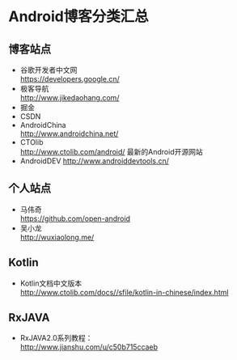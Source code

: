 # Android博客分类汇总

## 博客站点
* 谷歌开发者中文网 <br> https://developers.google.cn/
* 极客导航 <br> http://www.jikedaohang.com/
* 掘金
* CSDN
* AndroidChina <br> http://www.androidchina.net/
* CTOlib <br> http://www.ctolib.com/android/  最新的Android开源网站
* AndroidDEV http://www.androiddevtools.cn/



## 个人站点
* 马伟奇 <br> https://github.com/open-android
* 吴小龙 <br> http://wuxiaolong.me/


## Kotlin
* Kotlin文档中文版本 <br>
http://www.ctolib.com/docs//sfile/kotlin-in-chinese/index.html



## RxJAVA
* RxJAVA2.0系列教程： <br>
http://www.jianshu.com/u/c50b715ccaeb